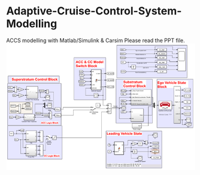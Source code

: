 # Adaptive-Cruise-Control-System-Modelling
ACCS modelling with Matlab/Simulink &amp; Carsim
Please read the PPT file.
![accs](ACCS.png)
